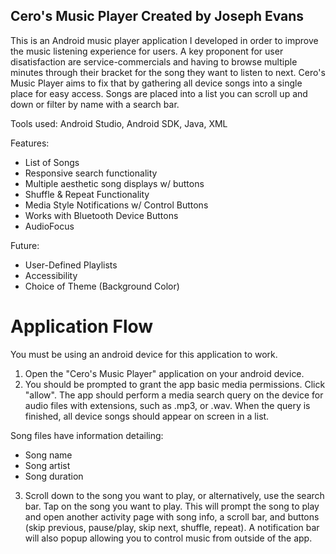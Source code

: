 Cero's Music Player
Created by Joseph Evans
-------

This is an Android music player application
I developed in order to improve the music listening experience for users. A key proponent for user disatisfaction are service-commercials and having to browse multiple minutes through their bracket for the song they want to listen to next. Cero's Music Player aims to fix that by gathering all device songs into a single place for easy access. Songs are placed into a list you can scroll up and down or filter by name with a search bar.


Tools used: Android Studio, Android SDK, Java, XML

Features:

- List of Songs
- Responsive search functionality
- Multiple aesthetic song displays w/ buttons
- Shuffle & Repeat Functionality
- Media Style Notifications w/ Control Buttons
- Works with Bluetooth Device Buttons
- AudioFocus

Future:
- User-Defined Playlists
- Accessibility
- Choice of Theme (Background Color)

# Application Flow
You must be using an android device for this application to work.

1) Open the "Cero's Music Player" application on your android device.
2) You should be prompted to grant the app basic media permissions. Click "allow". The
app should perform a media search query on the device for audio files with extensions, such as .mp3, or .wav.
When the query is finished, all device songs should appear on screen in a list.

Song files have information detailing:
- Song name
- Song artist
- Song duration

3) Scroll down to the song you want to play, or alternatively, use the search bar. Tap on the song you want to play.
This will prompt the song to play and open another activity page with song info, a scroll bar, and buttons (skip previous,
pause/play, skip next, shuffle, repeat). A notification bar will also popup allowing you to control music from outside of the app.


